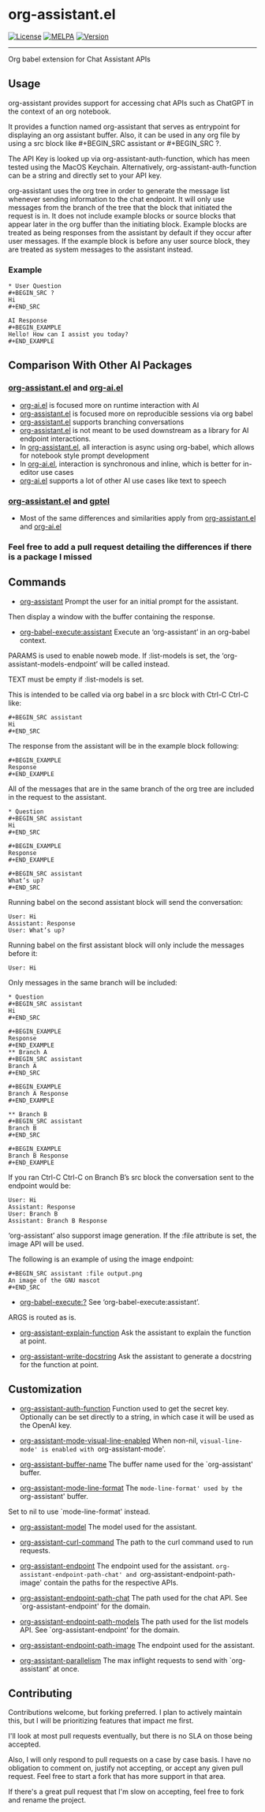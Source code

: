 # org-assistant.el
[![License](https://img.shields.io/badge/license-GPL_3-green.svg)](https://www.gnu.org/licenses/gpl-3.0.txt)
[![MELPA](https://melpa.org/packages/org-assistant-badge.svg)](https://melpa.org/#/org-runbook)
[![Version](https://img.shields.io/github/v/tag/tyler-dodge/org-assistant)](https://github.com/tyler-dodge/org-assistant/releases)


---

 Org babel extension for Chat Assistant APIs

## Usage

org-assistant provides support for accessing chat APIs such as
ChatGPT in the context of an org notebook.

It provides a function named org-assistant that serves as
entrypoint for displaying an org assistant buffer.  Also, it can be
used in any org file by using a src block like #+BEGIN_SRC
assistant or #+BEGIN_SRC ?.

The API Key is looked up via org-assistant-auth-function, which has
meen tested using the MacOS Keychain.  Alternatively,
org-assistant-auth-function can be a string and directly set to
your API key.

org-assistant uses the org tree in order to generate the message
list whenever sending information to the chat endpoint.  It will
only use messages from the branch of the tree that the block that
initiated the request is in.  It does not include example blocks or
source blocks that appear later in the org buffer than the
initiating block.  Example blocks are treated as being responses
from the assistant by default if they occur after user messages.
If the example block is before any user source block, they are
treated as system messages to the assistant instead.

### Example
```
* User Question
#+BEGIN_SRC ?
Hi
#+END_SRC

AI Response
#+BEGIN_EXAMPLE
Hello! How can I assist you today?
#+END_EXAMPLE
```

## Comparison With Other AI Packages
### [org-assistant.el](https://github.com/tyler-dodge/org-assistant) and [org-ai.el](https://github.com/rksm/org-ai)
- [org-ai.el](https://github.com/rksm/org-ai) is focused more on runtime interaction with AI
- [org-assistant.el](https://github.com/tyler-dodge/org-assistant) is focused more on reproducible sessions
    via org babel
- [org-assistant.el](https://github.com/tyler-dodge/org-assistant) supports branching conversations
- [org-assistant.el](https://github.com/tyler-dodge/org-assistant) is not meant to be used downstream
     as a library for AI endpoint interactions.
- In [org-assistant.el](https://github.com/tyler-dodge/org-assistant), all interaction is async using org-babel, which allows
    for notebook style prompt development
- In [org-ai.el](https://github.com/rksm/org-ai), interaction is synchronous and inline,
    which is better for in-editor use cases
- [org-ai.el](https://github.com/rksm/org-ai) supports a lot of other AI use cases like text to speech

### [org-assistant.el](https://github.com/tyler-dodge/org-assistant) and [gptel](https://github.com/karthink/gptel)
- Most of the same differences and similarities apply from
    [org-assistant.el](https://github.com/tyler-dodge/org-assistant) and [org-ai.el](https://github.com/rksm/org-ai)

### Feel free to add a pull request detailing the differences if there is a package I missed





## Commands

* [org-assistant](#org-assistant) <a name="org-assistant"></a>
Prompt the user for an initial prompt for the assistant.

Then display a window with the buffer containing the response.

* [org-babel-execute:assistant](#org-babel-execute%3Aassistant) <a name="org-babel-execute:assistant"></a>
Execute an ‘org-assistant’ in an org-babel context.

PARAMS is used to enable noweb mode.
If :list-models is set, the ‘org-assistant-models-endpoint’
will be called instead.

TEXT must be empty if :list-models is set.

This is intended to be called via org babel in a src block with Ctrl-C
Ctrl-C like:

```
#+BEGIN_SRC assistant
Hi
#+END_SRC
```

The response from the assistant will be in the example block
following:

```
#+BEGIN_EXAMPLE
Response
#+END_EXAMPLE
```

All of the messages that are in the same branch of the org tree are
included in the request to the assistant.
```
* Question
#+BEGIN_SRC assistant
Hi
#+END_SRC

#+BEGIN_EXAMPLE
Response
#+END_EXAMPLE

#+BEGIN_SRC assistant
What’s up?
#+END_SRC
```

Running babel on the second assistant block will send the
conversation:

```
User: Hi
Assistant: Response
User: What’s up?
```

Running babel on the first assistant block will only include the
messages before it:

```
User: Hi
```

Only messages in the same branch will be included:

```
* Question
#+BEGIN_SRC assistant
Hi
#+END_SRC

#+BEGIN_EXAMPLE
Response
#+END_EXAMPLE
** Branch A
#+BEGIN_SRC assistant
Branch A
#+END_SRC

#+BEGIN_EXAMPLE
Branch A Response
#+END_EXAMPLE

** Branch B
#+BEGIN_SRC assistant
Branch B
#+END_SRC

#+BEGIN_EXAMPLE
Branch B Response
#+END_EXAMPLE
```
If you ran Ctrl-C Ctrl-C on Branch B’s src block the conversation sent
to the endpoint would be:

```
User: Hi
Assistant: Response
User: Branch B
Assistant: Branch B Response
```

‘org-assistant’ also supporst image generation.
If the :file attribute is set, the image API will be used.

The following is an example of using the image endpoint:

```
#+BEGIN_SRC assistant :file output.png
An image of the GNU mascot
#+END_SRC
```

* [org-babel-execute:?](#org-babel-execute%3A?) <a name="org-babel-execute:?"></a>
See ‘org-babel-execute:assistant’.

ARGS is routed as is.

* [org-assistant-explain-function](#org-assistant-explain-function) <a name="org-assistant-explain-function"></a>
Ask the assistant to explain the function at point.

* [org-assistant-write-docstring](#org-assistant-write-docstring) <a name="org-assistant-write-docstring"></a>
Ask the assistant to generate a docstring for the function at point.


## Customization

* [org-assistant-auth-function](#org-assistant-auth-function)<a name="org-assistant-auth-function"></a>
Function used to get the secret key.
Optionally can be set directly to a string, in which case it will be
used as the OpenAI key.

* [org-assistant-mode-visual-line-enabled](#org-assistant-mode-visual-line-enabled)<a name="org-assistant-mode-visual-line-enabled"></a>
When non-nil, `visual-line-mode' is enabled with `org-assistant-mode'.

* [org-assistant-buffer-name](#org-assistant-buffer-name)<a name="org-assistant-buffer-name"></a>
The buffer name used for the `org-assistant' buffer.

* [org-assistant-mode-line-format](#org-assistant-mode-line-format)<a name="org-assistant-mode-line-format"></a>
The `mode-line-format' used by the `org-assistant' buffer.

Set to nil to use `mode-line-format' instead.

* [org-assistant-model](#org-assistant-model)<a name="org-assistant-model"></a>
The model used for the assistant.

* [org-assistant-curl-command](#org-assistant-curl-command)<a name="org-assistant-curl-command"></a>
The path to the curl command used to run requests.

* [org-assistant-endpoint](#org-assistant-endpoint)<a name="org-assistant-endpoint"></a>
The endpoint used for the assistant.
`org-assistant-endpoint-path-chat' and `org-assistant-endpoint-path-image'
contain the paths for the respective APIs.

* [org-assistant-endpoint-path-chat](#org-assistant-endpoint-path-chat)<a name="org-assistant-endpoint-path-chat"></a>
The path used for the chat API.
See `org-assistant-endpoint' for the domain.

* [org-assistant-endpoint-path-models](#org-assistant-endpoint-path-models)<a name="org-assistant-endpoint-path-models"></a>
The path used for the list models API.
See `org-assistant-endpoint' for the domain.

* [org-assistant-endpoint-path-image](#org-assistant-endpoint-path-image)<a name="org-assistant-endpoint-path-image"></a>
The endpoint used for the assistant.

* [org-assistant-parallelism](#org-assistant-parallelism)<a name="org-assistant-parallelism"></a>
The max inflight requests to send with `org-assistant' at once.


## Contributing

Contributions welcome, but forking preferred. 
I plan to actively maintain this, but I will be prioritizing features that impact me first.

I'll look at most pull requests eventually, but there is no SLA on those being accepted. 
    
Also, I will only respond to pull requests on a case by case basis. 
I have no obligation to comment on, justify not accepting, or accept any given pull request. 
Feel free to start a fork that has more support in that area.

If there's a great pull request that I'm slow on accepting, feel free to fork and rename the project.
